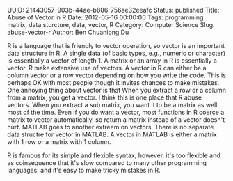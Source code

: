 UUID: 21443057-903b-44ae-b806-756ae32eeafc
Status: published
Title: Abuse of Vector in R
Date: 2012-05-16 00:00:00
Tags: programming, matrix, data sturcture, data, vector, R
Category: Computer Science
Slug: abuse-vector-r
Author: Ben Chuanlong Du

R is a language that is friendly to vector operation, 
so vector is an important data structure in R. 
A single data (of basic types, e.g., numeric or character) is essentially a
vector of length 1. A matrix or an array in R is essentially a vector. 
R make extensive use of vectors. A vector in R can either be a column vector or
a row vector depending on how you write the code. This is perhaps OK with most
people though it invites chances to make mistakes. One annoying thing about
vector is that When you extract a row or a column from a
matrix, you get a vector. 
I think this is one place that R abuse vectors. When you extract a sub matrix,
you want it to be a matrix as well most of the time. Even if you do want a
vector, most functions in R coerce a matrix to vector automatically, so return a
matrix instead of a vector doesn't hurt. MATLAB goes to another
extreem on vectors. There is no separate data structre for vector in MATLAB. 
A vector in MATLAB is either a matrix with 1 row or a matrix with 1 column. 

R is famous for its simple and flexible syntax, however, it's too
flexible and as coinsequence that it's slow compared to many other programming 
languages, and it's easy to make tricky mistakes in R. 
